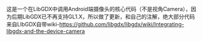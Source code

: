 这是一个在LibGDX中调用Android端摄像头的核心代码（不是视角Camera），因为后期LibGDX已不再支持GL1.X，所以做了更新，和自己的注解，绝大部分代码来自LIbGDX自带wiki-https://github.com/libgdx/libgdx/wiki/Integrating-libgdx-and-the-device-camera
